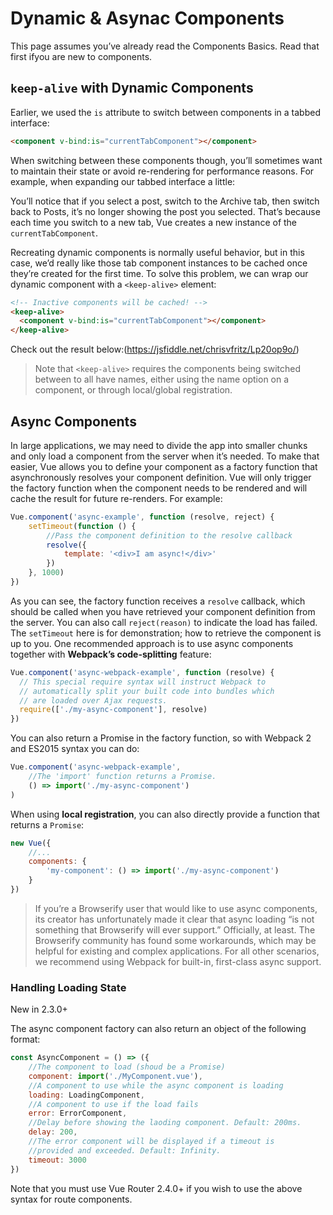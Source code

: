# Dynamic & Asynac Components

This page assumes you’ve already read the Components Basics. Read that first ifyou are new to components.

## `keep-alive` with Dynamic Components

Earlier, we used the `is` attribute to switch between components in a tabbed interface:

```html
<component v-bind:is="currentTabComponent"></component>
```

When switching between these components though, you’ll sometimes want to maintain their state or avoid re-rendering for performance reasons. For example, when expanding our tabbed interface a little:

You’ll notice that if you select a post, switch to the Archive tab, then switch back to Posts, it’s no longer showing the post you selected. That’s because each time you switch to a new tab, Vue creates a new instance of the `currentTabComponent`.

Recreating dynamic components is normally useful behavior, but in this case, we’d really like those tab component instances to be cached once they’re created for the first time. To solve this problem, we can wrap our dynamic component with a `<keep-alive>` element:

```html
<!-- Inactive components will be cached! -->
<keep-alive>
  <component v-bind:is="currentTabComponent"></component>
</keep-alive>
```

Check out the result below:(<https://jsfiddle.net/chrisvfritz/Lp20op9o/>)

>Note that `<keep-alive>` requires the components being switched between to all have names, either using the name option on a component, or through local/global registration.

## Async Components

In large applications, we may need to divide the app into smaller chunks and only load a component from the server when it’s needed. To make that easier, Vue allows you to define your component as a factory function that asynchronously resolves your component definition. Vue will only trigger the factory function when the component needs to be rendered and will cache the result for future re-renders. For example:

```js
Vue.component('async-example', function (resolve, reject) {
    setTimeout(function () {
        //Pass the component definition to the resolve callback
        resolve({
            template: '<div>I am async!</div>'
        })
    }, 1000)
})
```

As you can see, the factory function receives a `resolve` callback, which should be called when you have retrieved your component definition from the server. You can also call `reject(reason)` to indicate the load has failed. The `setTimeout` here is for demonstration; how to retrieve the component is up to you. One recommended approach is to use async components together with **Webpack’s code-splitting** feature:

```js
Vue.component('async-webpack-example', function (resolve) {
  // This special require syntax will instruct Webpack to
  // automatically split your built code into bundles which
  // are loaded over Ajax requests.
  require(['./my-async-component'], resolve)
})
```

You can also return a Promise in the factory function, so with Webpack 2 and ES2015 syntax you can do:

```js
Vue.component('async-webpack-example',
    //The 'import' function returns a Promise.
    () => import('./my-async-component')
)
```

When using **local registration**, you can also directly provide a function that returns a `Promise`:

```js
new Vue({
    //...
    components: {
        'my-component': () => import('./my-async-component')
    }
})
```

>If you’re a Browserify user that would like to use async components, its creator has unfortunately made it clear that async loading “is not something that Browserify will ever support.” Officially, at least. The Browserify community has found some workarounds, which may be helpful for existing and complex applications. For all other scenarios, we recommend using Webpack for built-in, first-class async support.

### Handling Loading State

New in 2.3.0+

The async component factory can also return an object of the following format:

```js
const AsyncComponent = () => ({
    //The component to load (shoud be a Promise)
    component: import('./MyComponent.vue'),
    //A component to use while the async component is loading
    loading: LoadingComponent,
    //A component to use if the load fails
    error: ErrorComponent,
    //Delay before showing the laoding component. Default: 200ms.
    delay: 200,
    //The error component will be displayed if a timeout is 
    //provided and exceeded. Default: Infinity.
    timeout: 3000
})
```

Note that you must use Vue Router 2.4.0+ if you wish to use the above syntax for route components.
